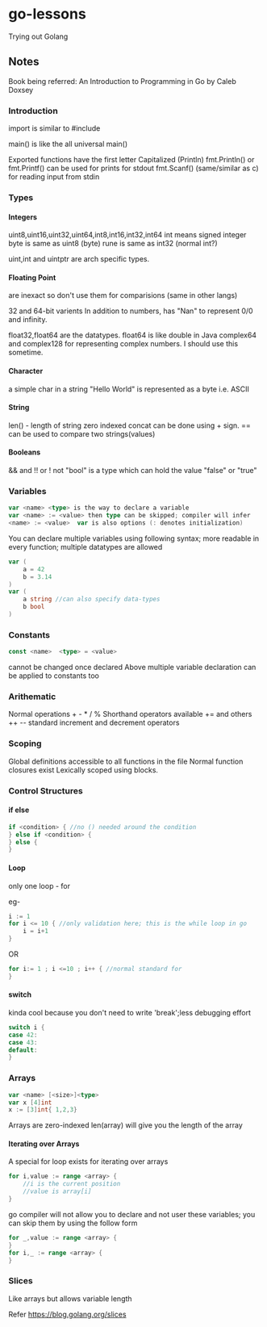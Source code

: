 # go-lessons
Trying out Golang

## Notes
Book being referred: An Introduction to Programming in Go by Caleb Doxsey

### Introduction 
import is similar to #include

main() is like the all universal main()

Exported functions have the first letter Capitalized (Println)
fmt.Println() or fmt.Printf() can be used for prints for stdout
fmt.Scanf() (same/similar as c) for reading input from stdin
### Types

#### Integers
uint8,uint16,uint32,uint64,int8,int16,int32,int64
int means signed integer
byte is same as uint8 (byte)
rune is same as int32 (normal int?)

uint,int and uintptr are arch specific types.

#### Floating Point
are inexact so don't use them for comparisions (same in other langs)

32 and 64-bit varients
In addition to numbers, has "Nan" to represent 0/0 and infinity.

float32,float64 are the datatypes. float64 is like double in Java
complex64 and complex128 for representing complex numbers. I should use this sometime.


#### Character
a simple char in a string "Hello World" is represented as a byte i.e. ASCII

#### String
len() - length of string
zero indexed
concat  can be done using + sign.
== can be used to compare two strings(values)

#### Booleans
&& and
!! or
! not
"bool" is a type which can hold the value "false" or "true"

### Variables
```go
var <name> <type> is the way to declare a variable
var <name> := <value> then type can be skipped; compiler will infer
<name> := <value>  var is also options (: denotes initialization)
```
You can declare multiple variables using following syntax; more readable in every function; multiple datatypes are allowed
```go
var (
	a = 42
	b = 3.14
)
var (
	a string //can also specify data-types
	b bool 
)
```
### Constants
```go
const <name>  <type> = <value> 
```
cannot be changed once declared
Above multiple variable declaration can be applied to constants too

### Arithematic
Normal operations + - * / %
Shorthand operators available += and others
++ -- standard increment and decrement operators

### Scoping
Global definitions accessible to all functions in the file
Normal function closures exist
Lexically scoped using blocks.

### Control Structures

#### if else
```go
if <condition> { //no () needed around the condition
} else if <condition> {
} else {
}
```


#### Loop
only one loop - for

eg- 
```go
i := 1
for i <= 10 { //only validation here; this is the while loop in go
	i = i+1
}
```
OR
```go
for i:= 1 ; i <=10 ; i++ { //normal standard for
}
```
#### switch
kinda cool because you don't need to write 'break';less debugging effort
```go
switch i {
case 42:
case 43:
default:
}
```

### Arrays

```go
var <name> [<size>]<type>
var x [4]int
x := [3]int{ 1,2,3}

```
Arrays are zero-indexed
len(array) will give you the length of the array

#### Iterating over Arrays
A special for loop exists for iterating over arrays
```go
for i,value := range <array> {
	//i is the current position
	//value is array[i]	
}
```
go compiler will not allow you to declare and not user these variables;
you can skip them by using the follow form
```go
for _,value := range <array> {
}
for i,_ := range <array> {
}
```
### Slices
Like arrays but allows variable length




Refer https://blog.golang.org/slices


